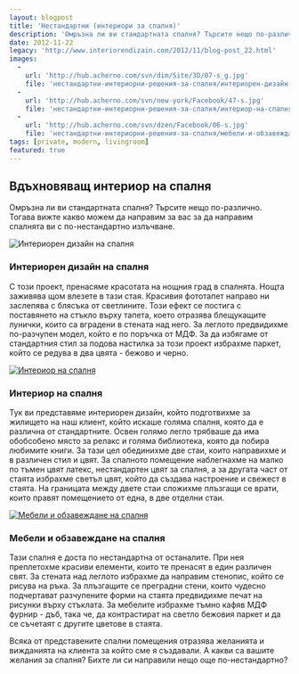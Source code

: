 ```yaml
---
layout: blogpost
title: 'Нестандартни (интериори за спалня)'
description: 'Омръзна ли ви стандартната спалня? Търсите нещо по-различно. Тогава вижте какво можем да направим за вас за да направим спалнята ви с по-нестандартно излъчване.'
date: 2012-11-22
legacy: 'http://www.interiorendizain.com/2012/11/blog-post_22.html'
images:
  -
    url: 'http://hub.acherno.com/svn/dim/Site/3D/07-s_g.jpg'
    file: 'нестандартни-интериорни-решения-за-спалня/интериорен-дизайн-на-спалня.jpg'
  -
    url: 'http://hub.acherno.com/svn/new-york/Facebook/47-s.jpg'
    file: 'нестандартни-интериорни-решения-за-спалня/интериор-на-спалня.jpg'
  -
    url: 'http://hub.acherno.com/svn/dzen/Facebook/06-s.jpg'
    file: 'нестандартни-интериорни-решения-за-спалня/мебели-и-обзавеждане-на-спалня.jpg'
tags: [private, modern, livingroom]
featured: true
---
```

## **Вдъхновяващ интериор** на спалня
Омръзна ли ви стандартната спалня? Търсите нещо по-различно. Тогава вижте какво можем да направим за вас за да направим спалнята ви с по-нестандартно излъчване.

![Интериорен дизайн на спалня](нестандартни-интериорни-решения-за-спалня/интериорен-дизайн-на-спалня.jpg)
### Интериорен дизайн на **спалня**

С този проект, пренасяме красотата на нощния град в спалнята. Нощта заживява щом влезете в тази стая. Красивия фототапет направо ни заслепява с блясъка от светлините. Този ефект се постига с поставянето на стъкло върху тапета, което отразява блещукащите лунички, които са вградени в стената над него. За леглото предвидихме по-разчупен модел, който е по поръчка от МДФ. За да избягаме от стандартния стил за подова настилка за този проект избрахме паркет, който се редува в два цвята - бежово и черно.

[![Интериор на спалня](нестандартни-интериорни-решения-за-спалня/интериор-на-спалня.jpg)](http://acherno.bg/интериорен-дизайн/апартамент/ню-йорк/интериорен-дизайн.html)
### Интериор на **спалня**

Тук ви представяме интериорен дизайн, който подготвихме за жилището на наш клиент, който искаше голяма спалня, която да е различна от стандартните. Освен голямо легло трябваше да има обобсобено място за релакс и голяма библиотека, която да побира любимите книги. За тази цел обединихме две стаи, които направихме и в различен стил и цвят. За спалното помещение наблегнахме на малко по тъмен цвят латекс, нестандартен цвят за спалня, а за другата част от стаята избрахме светъл цвят, който да създава настроение и свежест в стаята. На границата между двете стаи сложихме плъзгащи се врати, които правят помещението от една, в две отделни стаи.

[![Мебели и обзавеждане на спалня](нестандартни-интериорни-решения-за-спалня/мебели-и-обзавеждане-на-спалня.jpg)](http://acherno.bg/интериорен-дизайн/апартамент/дзен/интериор.html)
### Мебели и обзавеждане на **спалня**

Тази спалня е доста по нестандартна от останалите. При нея преплетохме красиви елементи, които те пренасят в един различен свят. За стената над леглото избрахме да направим стенопис, който се рисува на ръка. За плъзгащите се преградни стени, които чудесно подчертават разчупените форми на стаята предвидихме печат на рисунки върху стъклата. За мебелите избрахме тъмно кафяв МДФ фурнир - дъб, така че, да контрастират на светло бежовия паркет и да се съчетаят с другите цветове в стаята.

Всяка от представените спални помещения отразява желанията и вижданията на клиента за който сме я създавали. А какви са вашите желания за спалня? Бихте ли си направили нещо още по-нестандартно?